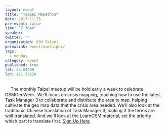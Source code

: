 ```yaml
---
layout: event 
title: "Taipei Mapathon"
date: 2017-11-13
pre-event: false
time: "7:30pm"
speaker:
twitter: ""
organization: OSM Taipei
permalink: event/osmtaipei/
tags:
  - monday 
category: event
published: true
lat: 25.04409
lon: 121.53228
---
```

　
The monthly Taipei meetup will be hold early a week to celebrate OSMGeoWeek. We'll focus on crisis mapping, teaching how to use the latest Task Manager 3 to collaborate and distribute the area to map, helping cultivate the geo map data that the crisis area needed. We'll also look at the traditional Chinese translation of Task Manager 3, looking if the terms are well translated. And we'll look at the LearnOSM material, set the priority which part to translate first.
[Sign Up Here](https://www.facebook.com/events/2002170516690350/)
